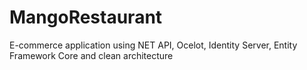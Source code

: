 # MangoRestaurant
E-commerce application using NET API, Ocelot, Identity Server, Entity Framework Core and clean architecture
